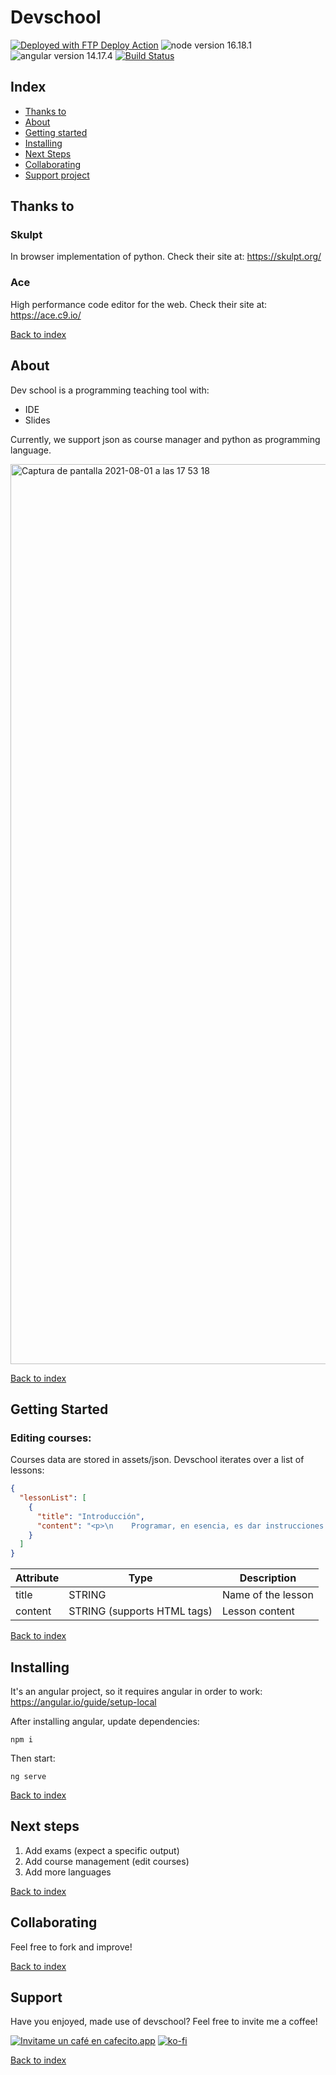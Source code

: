 # Devschool

[<img alt="Deployed with FTP Deploy Action" src="https://img.shields.io/badge/Deployed With-FTP DEPLOY ACTION-%3CCOLOR%3E?style=for-the-badge&color=0077b6">](https://github.com/SamKirkland/FTP-Deploy-Action)
![node version 16.18.1](https://img.shields.io/badge/node-v16_LTS-blue.svg)
![angular version 14.17.4](https://img.shields.io/badge/angular-v12-red.svg)
[![Build Status](https://travis-ci.com/Thargelion/devschool.svg?branch=main)](https://travis-ci.com/Thargelion/devschool)

## Index

- [Thanks to](#thanks-to)
- [About](#about)
- [Getting started](#getting-started)
- [Installing](#installing)
- [Next Steps](#next-steps)
- [Collaborating](#collaborating)
- [Support project](#support)

## Thanks to

### Skulpt

In browser implementation of python. Check their site at: https://skulpt.org/

### Ace

High performance code editor for the web. Check their site at: https://ace.c9.io/

[Back to index](#index)

## About

Dev school is a programming teaching tool with:

- IDE
- Slides

Currently, we support json as course manager and python as programming language.

<img width="1440" alt="Captura de pantalla 2021-08-01 a las 17 53 18" src="https://user-images.githubusercontent.com/5816687/127785047-0ec621ea-37d5-4ef2-b16f-a7608e0aeff3.png">

[Back to index](#index)

## Getting Started

### Editing courses:

Courses data are stored in assets/json. Devschool iterates over a list of lessons:

```json
{
  "lessonList": [
    {
      "title": "Introducción",
      "content": "<p>\n    Programar, en esencia, es dar instrucciones a una máquina.\n</p>\n<p>\n    Como cualquier lenguaje, los de programación (y Python obviamente) cuentan con su propio léxico, sintaxis y semántica\n</p>\n<p>\n    Léxico implica que usa ciertas palabras o símbolos especiales para construir sentido\n</p>\n<p>\n    Sintaxis que estos símbolos deben de ser usados en un orden y modo establecido para que tengan sentido \n</p>\n<p>\n    Y semántica que este texto que construimos en base a un léxico y sintaxis tendrá un significado. En este caso \n    interpretado por la máquina.\n</p>\n<p>\n    En este curso aprenderemos a hacer un poco de esto usando un lenguaje muy amigable para el humano como es Python.\n</p>\n<p>\n    Python es un lenguaje que ya lleva <a target=\"_blank\" href=\"https://en.wikipedia.org/wiki/History_of_Python\">30 años</a> de historia\n</p>\n<p>Python es un lenguaje multi-paradigma, ya veremos qué significa esto luego, muy flexible.</p><p>\n    Fue diseñado para tener un léxico y una sintaxis reducida. Esto lo vuelve un lenguaje muy fácil de usar.</p><p> ¡Ya veremos!\n</p>"
    }
  ]
}
```

|Attribute|Type                       |Description       |
|---------|---------------------------|------------------|
|title    |STRING                     |Name of the lesson|
|content  |STRING (supports HTML tags)|Lesson content    |

[Back to index](#index)

## Installing

It's an angular project, so it requires angular in order to work: https://angular.io/guide/setup-local

After installing angular, update dependencies:

```shell
npm i
```

Then start:

```shell
ng serve
```

[Back to index](#index)

## Next steps

1. Add exams (expect a specific output)
2. Add course management (edit courses)
3. Add more languages

[Back to index](#index)

## Collaborating

Feel free to fork and improve!

[Back to index](#index)

## Support

Have you enjoyed, made use of devschool? Feel free to invite me a coffee!

[![Invitame un café en cafecito.app](https://cdn.cafecito.app/imgs/buttons/button_3.svg)](https://cafecito.app/mdepietro)
[![ko-fi](https://ko-fi.com/img/githubbutton_sm.svg)](https://ko-fi.com/B0B4141WQ)

[Back to index](#index)
